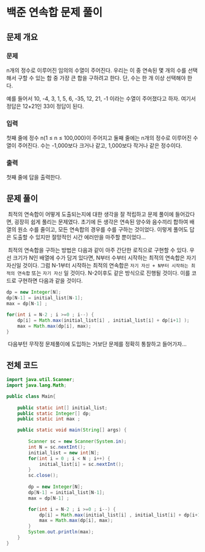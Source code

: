 # 백준 연속합 문제 풀이



## 문제 개요

### 문제

n개의 정수로 이루어진 임의의 수열이 주어진다. 우리는 이 중 연속된 몇 개의 수를 선택해서 구할 수 있는 합 중 가장 큰 합을 구하려고 한다. 단, 수는 한 개 이상 선택해야 한다.

예를 들어서 10, -4, 3, 1, 5, 6, -35, 12, 21, -1 이라는 수열이 주어졌다고 하자. 여기서 정답은 12+21인 33이 정답이 된다.

### 입력

첫째 줄에 정수 n(1 ≤ n ≤ 100,000)이 주어지고 둘째 줄에는 n개의 정수로 이루어진 수열이 주어진다. 수는 -1,000보다 크거나 같고, 1,000보다 작거나 같은 정수이다.

### 출력

첫째 줄에 답을 출력한다.



## 문제 풀이

​	최적의 연속합이 어떻게 도출되는지에 대한 생각을 잘 적립하고 문제 풀이에 들어갔다면, 굉장히 쉽게 풀리는 문제였다. 초기에 든 생각은 연속된 양수와 음수끼리 합하여 배열의 원소 수를 줄이고, 모든 연속합의 경우를 수를 구하는 것이었다. 이렇게 풀어도 답은 도출할 수 있지만 절망적인 시간 에러만을 마주할 뿐이었다...

​	최적의 연속합을 구하는 방법은 다음과 같이 아주 간단한 로직으로 구현할 수 있다. 우선 크기가 N인 배열에 수가 담겨 있다면, N부터 수부터 시작하는 최적의 연속합은 자기 자신일 것이다. 그럼 N-1부터 시작하는 최적의 연속합은 `자기 자신 + N부터 시작하는 최적의 연속합` 또는 `자기 자신` 일 것이다. N-2이후도 같은 방식으로 진행될 것이다. 이를 코드로 구현하면 다음과 같을 것이다.

```java
dp = new Integer[N];
dp[N-1] = initial_list[N-1];
max = dp[N-1] ;

for(int i = N-2 ; i >=0 ; i--) {
    dp[i] = Math.max(initial_list[i] , initial_list[i] + dp[i+1] );
    max = Math.max(dp[i], max);
}
```

​	다음부턴 무작정 문제풀이에 도입하는 거보단 문제를 정확히 통찰하고 들어가자...



## 전체 코드

```java
import java.util.Scanner;
import java.lang.Math;

public class Main{
	
	public static int[] initial_list;
	public static Integer[] dp;
	public static int max ;

	public static void main(String[] args) {
			
		Scanner sc = new Scanner(System.in);
		int N = sc.nextInt();
		initial_list = new int[N];
		for(int i = 0 ; i < N ; i++) {
			initial_list[i] = sc.nextInt();
		}
		sc.close();
		
		dp = new Integer[N];
		dp[N-1] = initial_list[N-1];
		max = dp[N-1] ;

		for(int i = N-2 ; i >=0 ; i--) {
			dp[i] = Math.max(initial_list[i] , initial_list[i] + dp[i+1] );
			max = Math.max(dp[i], max);
		}
		System.out.println(max);	
	}
}

```

